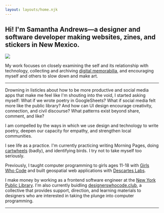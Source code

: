 ```yaml
---
layout: layouts/home.njk
---
```


<section class="home__hero">
  <div class="intro">
    <h1>Hi! I'm Samantha Andrews—a <span class="gradient__text">designer</span> and <span class="gradient__text">software</span> <span class="gradient__text">developer</span> making websites, zines, and stickers in New Mexico.</h1>
    <img src="https://samantha-andrews.s3.us-east-2.amazonaws.com/home/headshot.png" class="me"/>
  </div>
  <p>My work focuses on closely examining the self and its relationship with technology, collecting and archiving <a href="https://www.are.na/samantha-andrews/screenshots-rom_k7kfyby">digital memorabilia</a>, and encouraging myself and others to slow down and make art</a>.</p>
</section>

---

Drowning in listicles about how to be more productive and social media apps that make me feel like I'm shouting into the void, I started asking myself: What if we wrote poetry in GoogleSheets? What if social media felt more like the public library? And how can UI design encourage creativity, connection, and civil discourse? What patterns exist beyond share, comment, and like?

I am compelled by the ways in which we use design and technology to write poetry, deepen our capacity for empathy, and strengthen local communities.

I see life as a practice. I'm currently practicing writing Morning Pages, doing [cartwheels](https://www.instagram.com/reel/CKH1fgZFED2/) (badly), and identifying birds. I try not to take myself too seriously.

Previously, I taught computer programming to girls ages 11-18 with [Girls Who Code](https://girlswhocode.com/) and built geospatial web applications with [Descartes Labs](https://www.descarteslabs.com/).

I make money by working as a frontend software engineer at the [New York Public Library](https://www.nypl.org/). I'm also currently buidling [designerswhocode.club](https://designerswhocode.club/), a collective that provides support, direction, and learning materials to designers who are interested in taking the plunge into computer programming.

---
